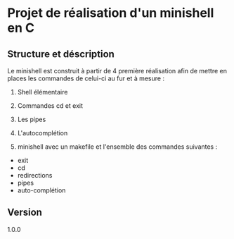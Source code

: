 # Projet de réalisation d'un minishell en C

## Structure et déscription

Le minishell est construit à partir de 4 première réalisation afin de mettre en places les commandes de celui-ci au fur et à mesure :

1. Shell élémentaire

2. Commandes cd et exit

3. Les pipes

4. L'autocomplétion

5. minishell avec un makefile et l'ensemble des commandes suivantes :
- exit
- cd
- redirections
- pipes
- auto-complétion

## Version

1.0.0
